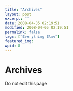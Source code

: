 ```yaml
---
title: "Archives"
layout: post
excerpt: ""
date: 2008-04-05 02:19:51
modified: 2008-04-05 02:19:51
permalink: false
tags: ["Everything Else"]
featured_img: 
wpid: 8
---
```


# Archives

Do not edit this page